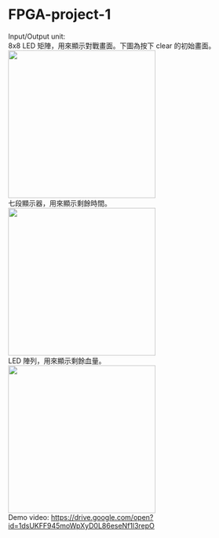 # FPGA-project-1
Input/Output unit:<br>
8x8 LED 矩陣，用來顯示對戰畫面。下圖為按下 clear 的初始畫面。<br>
<img src="https://github.com/kamiry/FPGA-project-1/blob/master/images/IO1.jpg" width="300"/><br>
七段顯示器，用來顯示剩餘時間。<br>
<img src="https://github.com/kamiry/FPGA-project-1/blob/master/images/IO2.jpg" width="300"/><br>
LED 陣列，用來顯示剩餘血量。<br>
<img src="https://github.com/kamiry/FPGA-project-1/blob/master/images/IO3.jpg" width="300"/><br>
Demo video:
https://drive.google.com/open?id=1dsUKFF945moWpXyD0L86eseNf1l3repO
